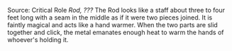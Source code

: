 Source: Critical Role
*Rod, ???*
The Rod looks like a staff about three to four feet long with a seam in the middle as if it were two pieces joined. It is faintly magical and acts like a hand warmer. When the two parts are slid together and click, the metal emanates enough heat to warm the hands of whoever's holding it.